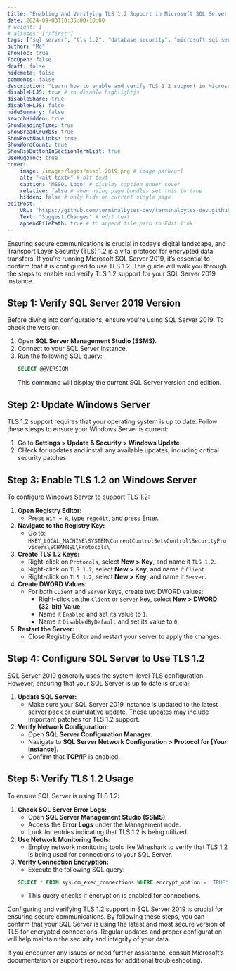 ```yaml
---
title: "Enabling and Verifying TLS 1.2 Support in Microsoft SQL Server 2019"
date: 2024-09-03T10:35:00+10:00
# weight: 1
# aliases: ["/first"]
tags: ["sql server", "tls 1.2", "database security", "microsoft sql server 2019", "encryption", "it security", "network configuration", "sql server configuration", "windows server", "data protection", "mssql2019", "mssql"]
author: "Me"
showToc: true
TocOpen: false
draft: false
hidemeta: false
comments: false
description: "Learn how to enable and verify TLS 1.2 support in Microsoft SQL Server 2019 to ensure secure data communications."
disableHLJS: true # to disable highlightjs
disableShare: true
disableHLJS: false
hideSummary: false
searchHidden: true
ShowReadingTime: true
ShowBreadCrumbs: true
ShowPostNavLinks: true
ShowWordCount: true
ShowRssButtonInSectionTermList: true
UseHugoToc: true
cover:
    image: /images/logos/mssql-2019.png # image path/url
    alt: "<alt text>" # alt text
    caption: 'MSSQL Logo' # display caption under cover
    relative: false # when using page bundles set this to true
    hidden: false # only hide on current single page
editPost:
    URL: "https://github.com/terminalbytes-dev/terminalbytes-dev.github.io/tree/main/content"
    Text: "Suggest Changes" # edit text
    appendFilePath: true # to append file path to Edit link
---
```


Ensuring secure communications is crucial in today’s digital landscape, and Transport Layer Security (TLS) 1.2 is a vital protocol for encrypted data transfers. If you’re running Microsoft SQL Server 2019, it’s essential to confirm that it is configured to use TLS 1.2. This guide will walk you through the steps to enable and verify TLS 1.2 support for your SQL Server 2019 instance.

## Step 1: Verify SQL Server 2019 Version

Before diving into configurations, ensure you're using SQL Server 2019. To check the version:

1. Open **SQL Server Management Studio (SSMS)**.
1. Connect to your SQL Server instance.
1. Run the following SQL query:
    ```sql
    SELECT @@VERSION
    ```
    This command will display the current SQL Server version and edition.


## Step 2: Update Windows Server

TLS 1.2 support requires that your operating system is up to date. Follow these stesps to ensure your Windows Server is current:

1. Go to **Settings > Update & Security > Windows Update**.
1. CHeck for updates and install any available updates, including critical security patches.

## Step 3: Enable TLS 1.2 on Windows Server

To configure Windows Server to support TLS 1.2:

1. **Open Registry Editor:**
    - Press `Win + R`, type `regedit`, and press Enter.
1. **Navigate to the Registry Key:**
    - Go to: `HKEY_LOCAL_MACHINE\SYSTEM\CurrentControlSet\Control\SecurityProviders\SCHANNEL\Protocols\`
1. **Create TLS 1.2 Keys:**
    - Right-click on `Protocols`, select **New > Key**, and name it `TLS 1.2`.
    - Right-click on `TLS 1.2`, select **New > Key**, and name it `Client`.
    - Right-click on `TLS 1.2`, select **New > Key**, and name it `Server`.
1. **Create DWORD Values:**
    - For both `CLient` and `Server` keys, create two DWORD values:
        - Right-click on the `Client` or `Server` key, select **New > DWORD (32-bit) Value**.
        - Name it `Enabled` and set its value to `1`.
        - Name it `DisabledByDefault` and set its value to `0`.
1. **Restart the Server:**
    - Close Registry Editor and restart your server to apply the changes.

## Step 4: Configure SQL Server to Use TLS 1.2

SQL Server 2019 generally uses the system-level TLS configuration. However, ensuring that your SQL Server is up to date is crucial:

1. **Update SQL Server:**
    - Make sure your SQL Server 2019 instance is updated to the latest server pack or cumulative update. These updates may include important patches for TLS 1.2 support.
1. **Verify Network Configuration:**
    - Open **SQL Server Configuration Manager**.
    - Navigate to **SQL Server Network Configuration > Protocol for [Your Instance]**.
    - Confirm that **TCP/IP** is enabled.

## Step 5: Verify TLS 1.2 Usage

To ensure SQL Server is using TLS 1.2:

1. **Check SQL Server Error Logs:**
    - Open **SQL Server Management Studio (SSMS)**.
    - Access the **Error Logs** under the Management node.
    - Look for entries indicating that TLS 1.2 is being utilized.
1. **Use Network Monitoring Tools:**
    - Employ network monitoring tools like Wireshark to verify that TLS 1.2 is being used for connections to your SQL Server.
1. **Verify Connection Encryption:**
    - Execute the following SQL query:
    ```sql
    SELECT * FROM sys.dm_exec_connections WHERE encrypt_option = 'TRUE';
    ```
    - This query checks if encryption is enabled for connections.

Configuring and verifying TLS 1.2 support in SQL Server 2019 is crucial for ensuring secure communications. By following these steps, you can confirm that your SQL Server is using the latest and most secure version of TLS for encrypted connections. Regular updates and proper configuration will help maintain the security and integrity of your data.

If you encounter any issues or need further assistance, consult Microsoft’s documentation or support resources for additional troubleshooting.
